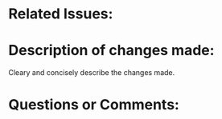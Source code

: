 # Related Issues:



# Description of changes made:
Cleary and concisely describe the changes made.



# Questions or Comments:
